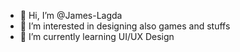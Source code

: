- 👋 Hi, I’m @James-Lagda 
- 👀 I’m interested in designing also games and stuffs
- 🌱 I’m currently learning UI/UX Design

<!---
James-Lagda/James-Lagda is a ✨ special ✨ repository because its `README.md` (this file) appears on your GitHub profile.
You can click the Preview link to take a look at your changes.
--->
